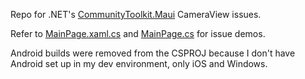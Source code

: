 Repo for .NET's [CommunityToolkit.Maui](https://github.com/CommunityToolkit/Maui) CameraView issues.

Refer to [MainPage.xaml.cs](CameraViewRapidShootCrash/MainPage.xaml.cs) and [MainPage.cs](CameraViewRapidShootCrash/MainPage.cs) for issue demos.

Android builds were removed from the CSPROJ because I don't have Android set up in my dev environment, only iOS and Windows.